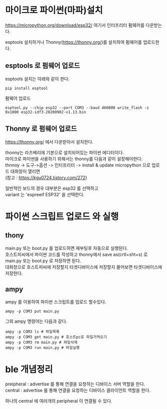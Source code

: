 # 마이크로 파이썬(마파)설치

https://micropython.org/download/esp32/ 여기서 인터프리터 펌웨어를 다운받는다.

esptools 설치하거나 Thonny(https://thonny.org/)를 설치하여 펌웨어를 업로드한다.

## esptools 로 펌웨어 업로드

esptools 설치는 아래와 같이 한다.  
```
pip install esptool
```

펌웨어 업로드
```
esptool.py --chip esp32 --port COM3 --baud 460800 write_flash -z 0x1000 esp32-idf3-20200902-v1.13.bin
```

## Thonny 로 펌웨어 업로드

https://thonny.org/ 에서 다운받아서 설치한다.  


thonny는 라즈베리에 기본으로 설치되어있는 파이썬 에디터이다.  
마이크로 파이썬을 사용하기 위해서는 thonny를 다음과 같이 설정해야한다.  
thnnoy -> 도구->옵션 -> 인터프리터 -> install & update micropython 으로 업로드 대화창이 열리면   
(참고 : https://kgu0724.tistory.com/272)

일반적인 보드의 경우 대부분은 esp32 를 선택하고  
variant 는 'espreeif ESP32' 을 선택한다.  

# 파이썬 스크립트 업로드 와 실행

## thony
main.py 또는 boot.py 를 업로드하면 재부팅후 자동으로 실행된다.  
호스트피씨에서 파이썬 코드를 작성하고 thonny에서 save as(crtl+sht+s) 로  main.py 또는 boot.py 로 저장하면 된다.  
대화창으로 호스트피씨에 저장할지 타겟디바이스에 저장할지 물어보면 타겟디바이스에 저장한다.

## ampy
ampy 를 이용하여 파이썬 스크립트를 업로드 할수있다.
```
ampy -p COM3 put main.py
```

그외 ampy 명령어는 다음과 같다.
``` 
ampy -p COM3 ls # 파일목록
ampy -p COM3 get main.py # 호스트pc로 파일가져오기
ampy -p COM3 rm main.py # 파일삭제
ampy -p COM3 run main.py # 파일실행
``` 


# ble 개념정리

preipheral : advertise 를 통해 연결을 요청하는 디바이스 서버 역할을 한다.  
central : advertise 를 통해 연결을 요청하는 디바이스 클라이언트 역할을 한다.  

하나의 central 에 여러개의 peripheral 이 연결될 수 있다.  










